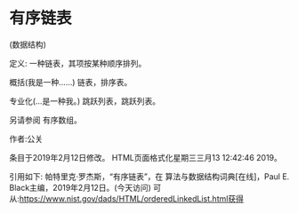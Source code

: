 # 有序链表


(数据结构)



定义:
一种链表，其项按某种顺序排列。



概括(我是一种……)
链表，排序表。



专业化(…是一种我。)
跳跃列表，跳跃列表。



另请参阅
有序数组。


作者:公关







条目于2019年2月12日修改。
HTML页面格式化星期三三月13 12:42:46 2019。



引用如下:
帕特里克·罗杰斯，“有序链表”，在
算法与数据结构词典[在线]，Paul E. Black主编，2019年2月12日。(今天访问)
可从:https://www.nist.gov/dads/HTML/orderedLinkedList.html获得